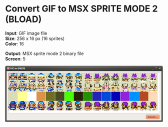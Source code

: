 # Convert GIF to MSX SPRITE MODE 2 (BLOAD)

**Input**: GIF image file  
**Size**:  256 x 16 px (16 sprites)  
**Color**: 16  
  
**Output**: MSX sprite mode 2 binary file  
**Screen**: 5  

![Screenshot](./PIC2SPR.png)
